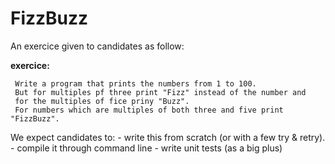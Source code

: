 # FizzBuzz
An exercice given to candidates as follow:

**exercice:**

     Write a program that prints the numbers from 1 to 100.
     But for multiples pf three print "Fizz" instead of the number and
     for the multiples of fice priny "Buzz".
     For numbers which are multiples of both three and five print "FizzBuzz".

We expect candidates to:
	- write this from scratch (or with a few try & retry).
	- compile it through command line
	- write unit tests (as a big plus)
